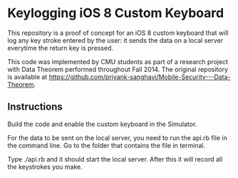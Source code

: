 Keylogging iOS 8 Custom Keyboard
================================

This repository is a proof of concept for an iOS 8 custom keyboard that will log any key stroke entered by the user: it sends the data on a local server everytime the return key is pressed.

This code was implemented by CMU students as part of a research project with Data Theorem performed throughout Fall 2014. The original repository is available at https://github.com/priyank-sanghavi/Mobile-Security---Data-Theorem.


Instructions
------------

Build the code and enable the custom keyboard in the Simulator.

For the data to be sent on the local server, you need to run the api.rb file in the command line.
Go to the folder that contains the file in terminal.

Type ./api.rb and it should start the local server. After this it will record all the keystrokes you make.

